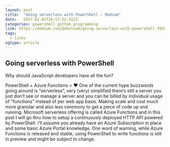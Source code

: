 ```yaml
---
layout: post
title:  "Going serverless with PowerShell – Medium"
date:   2017-01-01T10:57:52.912Z
categories: powershell github programming
link: https://medium.com/@devlead/going-serverless-with-powershell-705677a9ae86#.lrs5wyrz8
tags:
  - links
ogtype: article
---
```


## Going serverless with PowerShell
Why should JavaScript developers have all the fun?

PowerShell + Azure Functions = ❤
One of the current hype buzzwords going around is “serverless”, very (very) simplified there’s still a server you just don’t see or manage a server and you can be billed by individual usage of “functions” instead of per web app basis. Making scale and cost much more granular and also less ceremony to get a piece of code up and running.
Microsoft serverless offering is called Azure Functions and in this post I will go thru how to setup a continuously deployed HTTP API powered by PowerShell. I’ll assume you already have an Azure Subscription in place and some basic Azure Portal knowledge. One word of warning, while Azure Functions is released and stable, using PowerShell to write functions is still in preview and might be subject to change.
